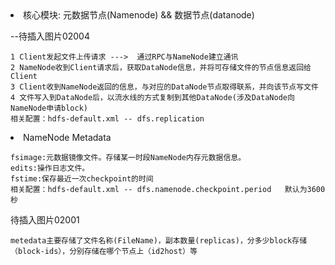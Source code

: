 
<li>核心模块:
元数据节点(Namenode) && 数据节点(datanode)

--待插入图片02004

```
1 Client发起文件上传请求 --->  通过RPC与NameNode建立通讯
2 NameNode收到Client请求后，获取DataNode信息，并将可存储文件的节点信息返回给Client
3 Client收到NameNode返回的信息，与对应的DataNode节点取得联系，并向该节点写文件
4 文件写入到DataNode后，以流水线的方式复制到其他DataNode(涉及DataNode向NameNode申请block)
相关配置：hdfs-default.xml -- dfs.replication
```

<li>NameNode Metadata

```
fsimage:元数据镜像文件。存储某一时段NameNode内存元数据信息。
edits:操作日志文件。
fstime:保存最近一次checkpoint的时间
相关配置：hdfs-default.xml -- dfs.namenode.checkpoint.period   默认为3600秒
```

待插入图片02001

```
metedata主要存储了文件名称(FileName)，副本数量(replicas)，分多少block存储（block-ids），分别存储在哪个节点上（id2host）等


```





















